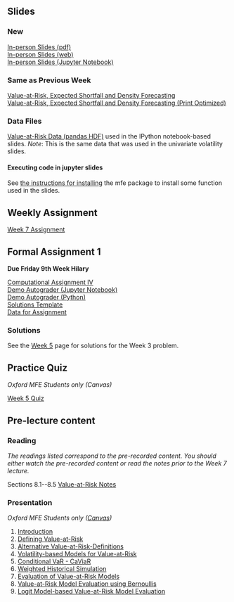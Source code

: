 <!--
.. title: Financial Econometrics II: Week 7
.. slug: hilary-term-7
.. date: 2020-11-27 17:51:05 UTC
.. tags: teaching, mfe
.. category: teaching 
.. link: 
.. description: Teaching resources for MFE Financial Econometrics II Week 7
.. type: text
.. jumbotron_color: #002147
.. jumbotron_light: True
.. jumbotron: MFE Financial Econometrics II: Week 7
.. jumbotron_text: Teaching material from Week 7.
-->

## Slides

### New
[In-person Slides (pdf)](/files/teaching/mfe/slides/var-slides-2020-21-in-person-week-7.pdf)  <br />
[In-person Slides (web)](/files/teaching/mfe/slides/var-slides-2020-21-in-person-week-7.html)  <br />
[In-person Slides (Jupyter Notebook)](/files/teaching/mfe/slides/var-slides-2020-21-in-person-week-7.ipynb) 

### Same as Previous Week
[Value-at-Risk, Expected Shortfall and Density Forecasting](/files/teaching/mfe/slides/var-slides-2020-2021.pdf) <br />
[Value-at-Risk, Expected Shortfall and Density Forecasting (Print Optimized)](/files/teaching/mfe/slides/var-slides-2020-2021-print.pdf) <br />

### Data Files
[Value-at-Risk Data (pandas HDF)](/files/teaching/mfe/data/univariate-volatility-data.h5) used in the IPython notebook-based slides. _Note_: This is the same data that was used in the univariate volatility slides.

#### Executing code in jupyter slides
See [the instructions for installing](../running-notebooks) the mfe package to install some 
function used in the slides.

## Weekly Assignment

[Week 7 Assignment](/files/teaching/mfe/homework/ht-week-7-assignment.pdf)

## Formal Assignment 1

**Due Friday 9th Week Hilary**

[Computational Assignment IV](/files/teaching/mfe/assignments/mfe-fe-computational-exercise-4-2020-2021.pdf) <br />
[Demo Autograder (Jupyter Notebook)](/files/teaching/mfe/assignments/demo-autograder-fw1.ipynb) <br />
[Demo Autograder (Python)](/files/teaching/mfe/assignments/demo-autograder-fw1.py) <br />
[Solutions Template](/files/teaching/mfe/assignments/solutions-fw1.py) <br />
[Data for Assignment](/files/teaching/mfe/assignments/mfe-formal-work-1-2020-2021.csv.gz)


### Solutions ###

See the [Week 5](../hilary-term-5) page for solutions for the Week 3 problem.

## Practice Quiz

_Oxford MFE Students only (Canvas)_

[Week 5 Quiz](https://canvas.sbs.ox.ac.uk/courses/1914/quizzes/2095)

## Pre-lecture content

### Reading

_The readings listed correspond to the pre-recorded content. You should either
watch the pre-recorded content or read the notes prior to the Week 7 lecture._

Sections 8.1--8.5  [Value-at-Risk Notes](/files/teaching/mfe/notes/financial-econometrics-2020-2021-chapter-8.pdf)

### Presentation

_Oxford MFE Students only ([Canvas](https://canvas.sbs.ox.ac.uk/courses/1914/external_tools/185))_

1. [Introduction](https://ox.cloud.panopto.eu/Panopto/Pages/Viewer.aspx?id=236d2a5f-9a2c-4d82-8f91-acdd01804c36)
2. [Defining Value-at-Risk](https://ox.cloud.panopto.eu/Panopto/Pages/Viewer.aspx?id=d97804cf-d423-4a10-924e-acdd0180fce1)
3. [Alternative Value-at-Risk-Definitions](https://ox.cloud.panopto.eu/Panopto/Pages/Viewer.aspx?id=661fb182-aaa8-44f2-8f74-acdd0187ad6e)
4. [Volatility-based Models for Value-at-Risk](https://ox.cloud.panopto.eu/Panopto/Pages/Viewer.aspx?id=070634d7-efdb-4f08-834e-acde00c819ff)
5. [Conditional VaR - CaViaR](https://ox.cloud.panopto.eu/Panopto/Pages/Viewer.aspx?id=440100c4-47bb-4d6b-b9f7-acde00cf0586)
6. [Weighted Historical Simulation](https://ox.cloud.panopto.eu/Panopto/Pages/Viewer.aspx?id=33ac1078-b6fa-4833-b884-acde009b3db9)
7. [Evaluation of Value-at-Risk Models](https://ox.cloud.panopto.eu/Panopto/Pages/Viewer.aspx?id=2623e90e-39a1-4392-93c8-acde009b4347)
8. [Value-at-Risk Model Evaluation using Bernoullis](https://ox.cloud.panopto.eu/Panopto/Pages/Viewer.aspx?id=c0141a14-05de-42a1-8fdc-acde00d7e828)
9. [Logit Model-based Value-at-Risk Model Evaluation](https://ox.cloud.panopto.eu/Panopto/Pages/Viewer.aspx?id=1be057bb-cc0e-4f9d-9659-acde009b48d1)

